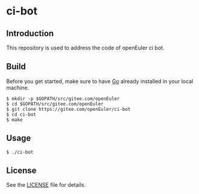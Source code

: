 # ci-bot

## Introduction

This repository is used to address the code of openEuler ci bot.


## Build

Before you get started, make sure to have [Go](https://golang.org/) already installed in your local machine.

```
$ mkdir -p $GOPATH/src/gitee.com/openEuler
$ cd $GOPATH/src/gitee.com/openEuler
$ git clone https://gitee.com/openEuler/ci-bot
$ cd ci-bot
$ make
```

## Usage

```
$ ./ci-bot
```

## License

See the [LICENSE](LICENSE) file for details.


